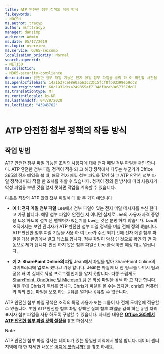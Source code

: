 ```yaml
---
title: ATP 안전한 첨부 정책의 작동 방식
f1.keywords:
- NOCSH
ms.author: tracyp
author: msfttracyp
manager: dansimp
audience: Admin
ms.date: 05/17/2019
ms.topic: overview
ms.service: O365-seccomp
localization_priority: Normal
search.appverid:
- MET150
ms.collection:
- M365-security-compliance
description: 안전한 첨부 파일 기능은 전자 메일 첨부 파일을 클릭 하 여 확인할 시간을 제공 합니다. 안전한 첨부 파일을 사용 하 여 사용자가 전자 메일로 보내거나 받는 악의적인 파일 로부터 조직을 보호 합니다.
ms.openlocfilehash: 14a1b37ce08e0ab63c23515fcf0fb03d99e59cc8
ms.sourcegitcommit: 60c1932dcca249355ef7134df0ceb0e57757dc81
ms.translationtype: MT
ms.contentlocale: ko-KR
ms.lasthandoff: 04/29/2020
ms.locfileid: "43943762"
---
```

# <a name="how-atp-safe-attachments-works"></a>ATP 안전한 첨부 정책의 작동 방식

## <a name="how-it-works"></a>작업 방법

ATP 안전한 첨부 파일 기능은 조직의 사용자에 대해 전자 메일 첨부 파일을 확인 합니다. ATP 안전한 첨부 파일 정책이 적용 되 고 해당 정책에서 다루는 누군가가 Office 365의 전자 메일을 볼 때, 해당 전자 메일 첨부 파일을 확인 하 고 ATP 안전한 첨부 파일 정책에 따라 적절 한 조치를 취할 수 있습니다. 정책이 정의 된 방식에 따라 사용자가 악성 파일을 보낸 것을 알지 못하면 작업을 계속할 수 있습니다.
  
다음은 직장의 ATP 안전 첨부 파일에 대 한 두 가지 예입니다.
  
- **예 1: 전자 메일 첨부 파일** Lee에서 첨부 파일이 있는 전자 메일 메시지를 수신 한다고 가정 합니다. 해당 첨부 파일이 안전한 지 아니면 실제로 Lee의 사용자 자격 증명을 도용 하도록 설계 된 맬웨어가 있는지를 Lee는 것은 분명 하지 않습니다. Lee의 조직에서는 보안 관리자가 ATP 안전한 첨부 파일 정책을 며칠 전에 정의 했습니다. ATP 안전한 첨부 파일 기능을 사용 하 여 Lee가 수신 되기 전에 전자 메일 첨부 파일을 가상 환경에서 열고 테스트 합니다. 첨부 파일이 악성 인 것으로 확인 되 면 자동으로 제거 됩니다. 안전 하지 않은 첨부 파일은 Lee 클릭 하면 예상 대로 열립니다.

- **예 2: SharePoint Online의 파일** Jean에서 파일을 받아 SharePoint Online의 라이브러리에 업로드 했다고 가정 합니다. Jean는 파일에 대 한 링크를 나머지 팀과 공유 하 여 실제로 악성 프로그램 인지를 알지 못합니다. 다행 스럽게도 [SharePoint, OneDrive 및 Microsoft 팀](atp-for-spo-odb-and-teams.md) 은 악성 파일을 검색 하 고 차단 합니다. 며칠 후에 Chris가 문서를 엽니다. Chris가 파일을 볼 수는 있지만, chris의 컴퓨터와 악의 있는 파일을 보호 하는 공유를 열거나 공유할 수 없습니다.

ATP 안전한 첨부 파일 정책은 조직의 특정 사용자 또는 그룹이 나 전체 도메인에 적용할 수 있습니다. 또한 ATP 안전한 첨부 파일 정책은 실제 첨부 파일을 검색 하는 동안 자리 표시자 첨부 파일을 사용 하도록 구성할 수 있습니다. 자세한 내용은 **[Office 365에서 ATP 안전한 첨부 파일 정책 설정을](set-up-atp-safe-attachments-policies.md)** 참조 하십시오.

> [!NOTE]
> ATP 안전한 첨부 파일 검사는 데이터가 있는 동일한 지역에서 발생 합니다. 데이터 센터 지역에 대 한 자세한 내용은 [어디에 있습니까?](https://products.office.com/where-is-your-data-located?geo=All) 를 참조 하세요. 

